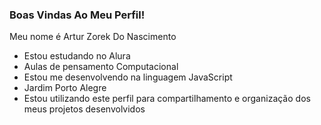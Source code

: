 ### Boas Vindas Ao Meu Perfil!

Meu nome é Artur Zorek Do Nascimento
- Estou estudando no Alura
- Aulas de pensamento Computacional
- Estou me desenvolvendo na linguagem JavaScript
- Jardim Porto Alegre
- Estou utilizando este perfil para compartilhamento e organização dos meus projetos desenvolvidos
